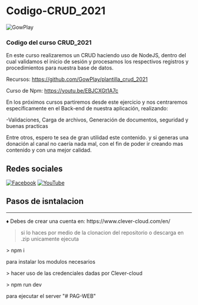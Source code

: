 # Codigo-CRUD_2021 
![GowPlay](src/public/img/LogoGowPlay.png)
<h3>Codigo del curso CRUD_2021</h3>
<p>En este curso realizaremos un CRUD haciendo uso de NodeJS, dentro del cual validamos el inicio de sesión y procesamos los respectivos registros y procedimientos para nuestra base de datos.

Recursos:
https://github.com/GowPlay/plantilla_crud_2021

Curso de Npm: https://youtu.be/EBJCXGt1A7c

En los próximos cursos partiremos desde este ejercicio y nos centraremos específicamente en el Back-end de nuestra aplicación, realizando:

-Validaciones, Carga de archivos, Generación de documentos, seguridad y buenas practicas

Entre otros, espero te sea de gran utilidad este contenido.
y si generas una donación al canal no caería nada mal, con el fin de poder ir creando mas contenido y con una mejor calidad.</p>

## Redes sociales

[![Facebook](https://img.shields.io/badge/-Facebook-3b5998)](https://www.facebook.com/GowPlayLa)
[![YouTube](https://img.shields.io/badge/-YouTube-FF0000)](https://www.youtube.com/channel/UC8__z1BYZhcl_XD9fu5Jihg)

## Pasos de isntalacion 
<hr>
♦ Debes de crear una cuenta en: https://www.clever-cloud.com/en/

> si lo haces por medio de la clonacion del repositorio o descarga en .zip unicamente ejecuta
<p> > npm i </p> para instalar los modulos necesarios
<p> > hacer uso de las credenciales dadas por Clever-cloud </p>
<p> > npm run dev </p> para ejecutar el server 
"# PAG-WEB" 
